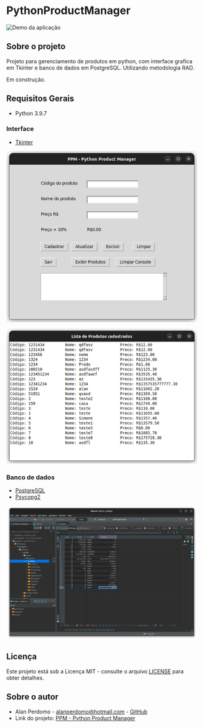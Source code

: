 # PythonProductManager

![Demo da aplicação](https://github.com/AlanPerdomo/PythonProductManager/blob/main/assets/Screencast-from-09-11-2023-15_48_09.gif)

## Sobre o projeto

Projeto para gerenciamento de produtos em python, com interface grafica em Tkinter e banco de dados em PostgreSQL. Utilizando metodologia RAD.

Em construção.

## Requisitos Gerais

- Python 3.9.7

### Interface

- [Tkinter](https://docs.python.org/3/library/tkinter.html)

![Tela Principal](https://github.com/AlanPerdomo/PythonProductManager/blob/main/assets/telaprincipal.png)

![Tela Lista de Produtos](https://github.com/AlanPerdomo/PythonProductManager/blob/main/assets/listadeprodutos.png)

### Banco de dados

- [PostgreSQL](https://www.postgresql.org/)
- [Psycopg2](https://www.psycopg.org/)

![Banco de dados](https://github.com/AlanPerdomo/PythonProductManager/blob/main/assets/bancodedados.png)


## Licença

Este projeto está sob a Licença MIT - consulte o arquivo [LICENSE](LICENSE) para obter detalhes.


## Sobre o autor

- Alan Perdomo - [alanperdomo@hotmail.com](mailto:alanperdomo@hotmail.com) - [GitHub](https://github.com/AlanPerdomo)
- Link do projeto: [PPM - Python Product Manager](https://github.com/AlanPerdomo/PythonProductManager)
